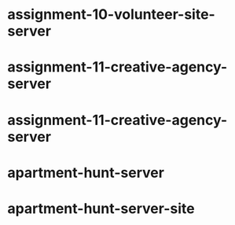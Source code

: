 # assignment-10-volunteer-site-server
# assignment-11-creative-agency-server
# assignment-11-creative-agency-server
# apartment-hunt-server
# apartment-hunt-server-site

